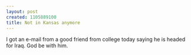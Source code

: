 ```yaml
--- 
layout: post
created: 1105889100
title: Not in Kansas anymore
---
```

I got an e-mail from a good friend from college today saying he is headed for Iraq.  God be with him.
